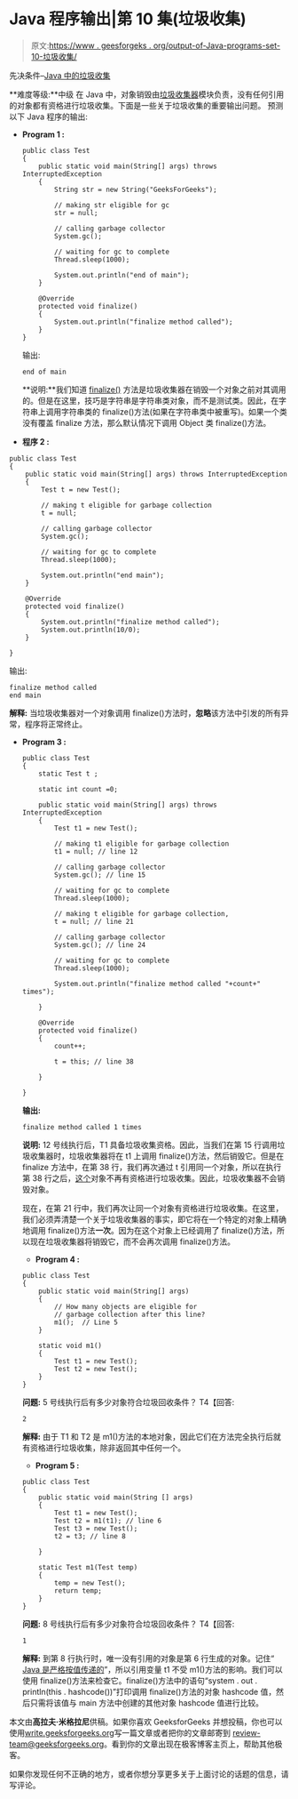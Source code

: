 # Java 程序输出|第 10 集(垃圾收集)

> 原文:[https://www . geesforgeks . org/output-of-Java-programs-set-10-垃圾收集/](https://www.geeksforgeeks.org/output-of-java-programs-set-10-garbage-collection/)

先决条件–[Java 中的垃圾收集](https://www.geeksforgeeks.org/garbage-collection-java/)

**难度等级:**中级
在 Java 中，对象销毁由[垃圾收集器](https://www.geeksforgeeks.org/garbage-collection-java/)模块负责，没有任何引用的对象都有资格进行垃圾收集。下面是一些关于垃圾收集的重要输出问题。
预测以下 Java 程序的输出:

*   **Program 1 :**

    ```
    public class Test
    {
        public static void main(String[] args) throws InterruptedException
        {
            String str = new String("GeeksForGeeks");

            // making str eligible for gc
            str = null; 

            // calling garbage collector
            System.gc(); 

            // waiting for gc to complete
            Thread.sleep(1000); 

            System.out.println("end of main");
        }

        @Override
        protected void finalize() 
        {
            System.out.println("finalize method called");
        }
    }
    ```

    输出:

    ```
    end of main

    ```

    **说明:**我们知道 [finalize()](https://www.geeksforgeeks.org/g-fact-24-finalfinally-and-finalize-in-java/) 方法是垃圾收集器在销毁一个对象之前对其调用的。但是在这里，技巧是字符串是字符串类对象，而不是测试类。因此，在字符串上调用字符串类的 finalize()方法(如果在字符串类中被重写)。如果一个类没有覆盖 finalize 方法，那么默认情况下调用 Object 类 finalize()方法。

*   **程序 2 :**

```
public class Test
{
    public static void main(String[] args) throws InterruptedException
    {
        Test t = new Test();

        // making t eligible for garbage collection
        t = null; 

        // calling garbage collector
        System.gc(); 

        // waiting for gc to complete
        Thread.sleep(1000); 

        System.out.println("end main");
    }

    @Override
    protected void finalize() 
    {
        System.out.println("finalize method called");
        System.out.println(10/0);
    }

}
```

输出:

```
finalize method called
end main

```

**解释:**
当垃圾收集器对一个对象调用 finalize()方法时，**忽略**该方法中引发的所有异常，程序将正常终止。

*   **Program 3 :**

    ```
    public class Test
    {
        static Test t ;

        static int count =0;

        public static void main(String[] args) throws InterruptedException
        {
            Test t1 = new Test();

            // making t1 eligible for garbage collection
            t1 = null; // line 12

            // calling garbage collector
            System.gc(); // line 15

            // waiting for gc to complete
            Thread.sleep(1000); 

            // making t eligible for garbage collection,
            t = null; // line 21

            // calling garbage collector
            System.gc(); // line 24

            // waiting for gc to complete
            Thread.sleep(1000); 

            System.out.println("finalize method called "+count+" times");

        }

        @Override
        protected void finalize() 
        { 
            count++;

            t = this; // line 38

        }

    }
    ```

    **输出:**

    ```
    finalize method called 1 times

    ```

    **说明:**
    12 号线执行后，T1 具备垃圾收集资格。因此，当我们在第 15 行调用垃圾收集器时，垃圾收集器将在 t1 上调用 finalize()方法，然后销毁它。但是在 finalize 方法中，在第 38 行，我们再次通过 t 引用同一个对象，所以在执行第 38 行之后，[这个](https://www.geeksforgeeks.org/this-reference-in-java/)对象不再有资格进行垃圾收集。因此，垃圾收集器不会销毁对象。

    现在，在第 21 行中，我们再次让同一个对象有资格进行垃圾收集。在这里，我们必须弄清楚一个关于垃圾收集器的事实，即它将在一个特定的对象上精确地调用 finalize()方法**一次**。因为在这个对象上已经调用了 finalize()方法，所以现在垃圾收集器将销毁它，而不会再次调用 finalize()方法。

    *   **Program 4 :**

    ```
    public class Test
    {
        public static void main(String[] args)
        {
            // How many objects are eligible for 
            // garbage collection after this line?
            m1();  // Line 5
        }

        static void m1() 
        {
            Test t1 = new Test();
            Test t2 = new Test();
        } 
    }
    ```

    **问题:**
    5 号线执行后有多少对象符合垃圾回收条件？
    T4【回答:

    ```
    2

    ```

    **解释:**
    由于 T1 和 T2 是 m1()方法的本地对象，因此它们在方法完全执行后就有资格进行垃圾收集，除非返回其中任何一个。

    *   **Program 5 :**

    ```
    public class Test
    {
        public static void main(String [] args) 
        {
            Test t1 = new Test();
            Test t2 = m1(t1); // line 6
            Test t3 = new Test();
            t2 = t3; // line 8

        }

        static Test m1(Test temp) 
        {
            temp = new Test();
            return temp;
        }
    }
    ```

    **问题:**
    8 号线执行后有多少对象符合垃圾回收条件？
    T4【回答:

    ```
    1

    ```

    **解释:**
    到第 8 行执行时，唯一没有引用的对象是第 6 行生成的对象。记住“ [Java 是严格按值传递的](https://www.geeksforgeeks.org/passing-and-returning-objects-in-java/)”，所以引用变量 t1 不受 m1()方法的影响。我们可以使用 finalize()方法来检查它。finalize()方法中的语句“system . out . println(this . hashcode())”打印调用 finalize()方法的对象 hashcode 值，然后只需将该值与 main 方法中创建的其他对象 hashcode 值进行比较。

本文由**高拉夫·米格拉尼**供稿。如果你喜欢 GeeksforGeeks 并想投稿，你也可以使用[write.geeksforgeeks.org](https://write.geeksforgeeks.org)写一篇文章或者把你的文章邮寄到 review-team@geeksforgeeks.org。看到你的文章出现在极客博客主页上，帮助其他极客。

如果你发现任何不正确的地方，或者你想分享更多关于上面讨论的话题的信息，请写评论。